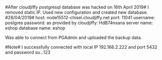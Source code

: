 #After cloudjiffy postgresql database was hacked on 16th April 2019#
I removed static IP. Used new configuration and created new database.
#28/04/2019#
host: node15512-chisel.cloudjiffy.net
port: 11041
username: postgres
password: as provided by cloudjiffy: HdB74nsana
server name: eshop
database name: eshop

Was able to connect from PGAdmin and uploaded the backup data.

#Note#
I successfully connected with local IP 192.168.2.222 and port 5432 and password su...123
